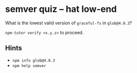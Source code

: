 # semver quiz – hat low-end

What is the lowest valid version of `graceful-fs` in `glob@4.0.3`?

`npm-tutor verify <x.y.z>` to proceed.

## Hints

* `npm info glob@4.0.3`
* `npm help semver`
